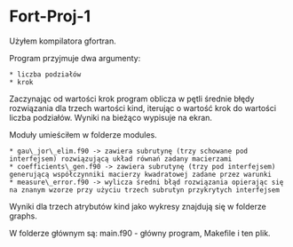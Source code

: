 # Fort-Proj-1

Użyłem kompilatora gfortran.

Program przyjmuje dwa argumenty:

	* liczba podziałów
	* krok
Zaczynając od wartości krok program oblicza w pętli średnie błędy rozwiązania dla trzech wartości kind, iterując o wartość krok do wartości liczba podziałów. Wyniki na bieżąco wypisuje na ekran.

Moduły umieściłem w folderze modules.

	* gau\_jor\_elim.f90 -> zawiera subrutynę (trzy schowane pod interfejsem) rozwiązującą układ równań zadany macierzami
	* coefficients\_gen.f90 -> zawiera subrutynę (trzy pod interfejsem) generującą współczynniki macierzy kwadratowej zadane przez warunki
	* measure\_error.f90 -> wylicza średni błąd rozwiązania opierając się na znanym wzorze przy użyciu trzech subrutyn przykrytych interfejsem

Wyniki dla trzech atrybutów kind jako wykresy znajdują się w folderze graphs.

W folderze głównym są: main.f90 - główny program, Makefile i ten plik.

